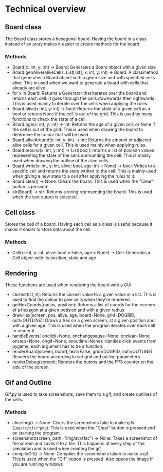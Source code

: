 # Technical overview

## Board class

The Board class stores a hexagonal board. Having the board in a class instead of an array makes it easier to create methods for the board.

### Methods

- Board(x: int, y: int) -> Board: Generates a Board object with a given size
- Board.genAlive(aliveCells: List\[list\], x: int, y: int) -> Board: A classmethod that generates a Board object with a given size and with specified cells alive. This is used when we want to generate a board with cells that already are alive.
- for x in Board: Returns a Generator that iterates over the board and returns each cell. It goes through the cells downwards then rightwards. This is used mainly to iterate over the cells when applying the rules.
- Board.alive(x: int, y: int) -> bool: Returns the state of a given cell as a bool or returns None if the cell is out of the grid. This is used by many functions to check the state of a cell.
- Board.age(x: int, y: int) -> int: Returns the age of a given cell, or None if the cell is out of the grid. This is used when drawing the board to determine the colour that will be used.
- Board.aliveAround(x: int, y: int) -> int: Returns the amount of adjacent alive cells for a given cell. This is used mainly when applying rules.
- Board.around(x: int, y: int) -> List\[bool\]: returns a list of boolean values representing the state of the cells surrounding the cell. This is mainly used when drawing the outline of the alive cells.
- Board.write(x: int, y: int, alive: bool, age: int = None) -> bool: Writes to a specific cell and returns the state written to the cell. This is mainly used when giving a new state to a cell after applying the rules to it.
- Board.clear() -> None: Clears the board. This is used when the "Clear" button is pressed.
- str(Board) -> str: Returns a string representing the board. This is used when the text output is selected.

## Cell class

Stores the cell of a board. Having each cell as a class is useful because it makes it easier to store data about the cell.

### Methods

- Cell(x: int, y: int, alive: bool = False, age = None) -> Cell: Generates a Cell object with its position, state and age

## Rendering

These functions are used when rendering the board with a GUI.

- closest(lst, K): Returns the closest value to a given value in a list. This is used to find the colour to give cells when they're rendered.
- getHexCoords(radius, position): Returns a list of coords for the corners of a hexagon at a given potision and with a given radius
- drawHex(screen, pos, alive, age, board=None, grid=DOGRID, outl=OUTLINE): Draws a hex on a given screen, at a given position and with a given age. This is used when the program iterates over each cell to render it.
- handleEvents( onclick=None, onchangepause=None, onclear=None, onstep=None, ongif=None, onoutline=None): Handles click events from pygame, each argument has to be a function.
- renderBoard(screen, board, text=False, grid=DOGRID, outl=OUTLINE): Renders the board according to set grid and outline parameters.
- renderDebug(screen): Renders the butons and the FPS counter on the side of the screen.

## Gif and Outline

Gif.py is used to take screenshots, save them to a gif, and create outlines of the cells.

### Methods

- clearImg() -> None: Clears the screenshots take to make gifs (`img/sc/sfsc*png`). This is used when the "Clear" button is pressed and on starting the program.
- screenshot(screen, path="img/sc/sfsc") -> None: Takes a screenshot of the screen and saves it to a file. This happens at every step of the simulation and is used when creating the gif.
- compileGif() -> None: Compiles the screenshots taken to make a gif. This is used when the "Gif" button is pressed. Also opens the image if you are running windows